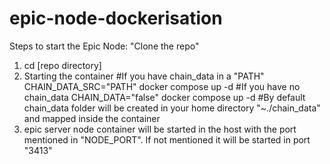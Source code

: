 # epic-node-dockerisation
Steps to start the Epic Node:
"Clone the repo"
1. cd [repo directory]
2. Starting the container 
#If you have chain_data in a "PATH"
CHAIN_DATA_SRC="PATH" docker compose up -d
#If you have no chain_data
CHAIN_DATA="false" docker compose up -d
#By default chain_data folder will be created in your home directory "~./chain_data" and mapped inside the container
3. epic server node container will be started in the host with the port mentioned in "NODE_PORT". If not mentioned it will be started in port "3413" 
